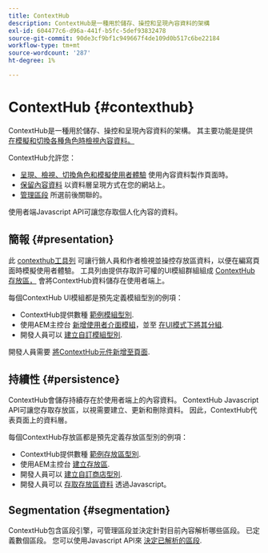 ```yaml
---
title: ContextHub
description: ContextHub是一種用於儲存、操控和呈現內容資料的架構
exl-id: 604477c6-d96a-441f-b5fc-5def93832478
source-git-commit: 90de3cf9bf1c949667f4de109d0b517c6be22184
workflow-type: tm+mt
source-wordcount: '287'
ht-degree: 1%

---
```


# ContextHub {#contexthub}

ContextHub是一種用於儲存、操控和呈現內容資料的架構。 其主要功能是提供 [在模擬和切換各種角色時檢視內容資料。](/help/sites-cloud/authoring/personalization/contexthub.md)

ContextHub允許您：

* [呈現、檢視、切換角色和模擬使用者體驗](#presentation) 使用內容資料製作頁面時。
* [保留內容資料](#persistence) 以資料層呈現方式在您的網站上。
* [管理區段](#segmentation) 所選前後關聯的。

使用者端Javascript API可讓您存取個人化內容的資料。

## 簡報 {#presentation}

此 [contexthub工具列](/help/sites-cloud/authoring/personalization/contexthub.md) 可讓行銷人員和作者檢視並操控存放區資料，以便在編寫頁面時模擬使用者體驗。 工具列由提供存取許可權的UI模組群組組成 [ContextHub存放區，](#persistence) 會將ContextHub資料儲存在使用者端上。

每個ContextHub UI模組都是預先定義模組型別的例項：

* ContextHub提供數種 [範例模組型別](sample-modules.md).
* 使用AEM主控台 [新增使用者介面模組](configuring-contexthub.md#adding-a-ui-module)，並至 [在UI模式下將其分組](configuring-contexthub.md#adding-a-ui-mode).
* 開發人員可以 [建立自訂模組型別](extending-contexthub.md#creating-contexthub-ui-module-types).

開發人員需要 [將ContextHub元件新增至頁面](configuring-contexthub.md).

## 持續性 {#persistence}

ContextHub會儲存持續存在於使用者端上的內容資料。 ContextHub Javascript API可讓您存取存放區，以視需要建立、更新和刪除資料。 因此，ContextHub代表頁面上的資料層。

每個ContextHub存放區都是預先定義存放區型別的例項：

* ContextHub提供數種 [範例存放區型別](sample-stores.md).
* 使用AEM主控台 [建立存放區](configuring-contexthub.md#creating-a-contexthub-store).
* 開發人員可以 [建立自訂商店型別](extending-contexthub.md#creating-custom-store-candidates).
* 開發人員可以 [存取存放區資料](adding-contexthub.md#interacting-with-contexthub-stores) 透過Javascript。

## Segmentation {#segmentation}

ContextHub包含區段引擎，可管理區段並決定針對目前內容解析哪些區段。 已定義數個區段。 您可以使用Javascript API來 [決定已解析的區段](adding-contexthub.md#determining-resolved-contexthub-segments).
